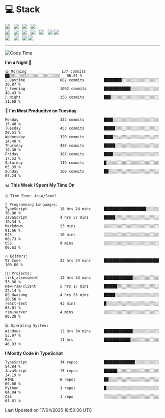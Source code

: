 <h1>💻 Stack</h1>
<div>
 <!-- badge : https://shields.io/ -->
 <!-- icon : https://simpleicons.org/?q=Get -->
 <img src="https://img.shields.io/badge/HTML5-e74c3c?style=flat-square&logo=HTML5&logoColor=white"/> &nbsp 
 <img src="https://img.shields.io/badge/CSS3-0A84FF?style=flat-square&logo=CSS3&logoColor=white"/> &nbsp 
 <img src="https://img.shields.io/badge/JavaScript-FFCD11?style=flat-square&logo=JavaScript&logoColor=white"/> &nbsp 
 <img src="https://img.shields.io/badge/TypeScript-3075C0?style=flat-square&logo=TypeScript&logoColor=white"/>
 <br/>
 <img src="https://img.shields.io/badge/Next-000000?style=flat-square&logo=nextdotjs&logoColor=white"/> &nbsp 
 <img src="https://img.shields.io/badge/React-00BCF6?style=flat-square&logo=React&logoColor=white"/> &nbsp 
 <img src="https://img.shields.io/badge/Redux-764ABC?style=flat-square&logo=Redux&logoColor=white"/> &nbsp
 <img src="https://img.shields.io/badge/Recoil-3578E5?style=flat-square&logo=recoil&logoColor=white"/> &nbsp
 <img src="https://img.shields.io/badge/React-Query-FF4154?style=flat-square&logo=reactquery&logoColor=white"/> &nbsp 
 <img src="https://img.shields.io/badge/styled%2Dcomponents-DB7093?style=flat-square&logo=styled%2Dcomponents&logoColor=white"/>
 <img src="https://img.shields.io/badge/CSS Modules-000000?style=flat-square&logo=CSS Modules&logoColor=white"/> &nbsp 
 <br/>
 <img src="https://img.shields.io/badge/Node-339933?style=flat-square&logo=Node.js&logoColor=white"/> &nbsp 
 <img src="https://img.shields.io/badge/Express-000000?style=flat-square&logo=Express&logoColor=white"/> &nbsp 
 <img src="https://img.shields.io/badge/MongoDB-47A248?style=flat-square&logo=MongoDB&logoColor=white"/>
 <img src="https://img.shields.io/badge/MariaDB-003545?style=flat-square&logo=mariadb&logoColor=white"/>
</div>

<hr>

<!--START_SECTION:waka-->
![Code Time](http://img.shields.io/badge/Code%20Time-2%2C334%20hrs%2029%20mins-blue)

**I'm a Night 🦉** 

```text
🌞 Morning                177 commits         ██░░░░░░░░░░░░░░░░░░░░░░░   08.01 % 
🌆 Daytime                682 commits         ████████░░░░░░░░░░░░░░░░░   30.87 % 
🌃 Evening                1092 commits        ████████████░░░░░░░░░░░░░   49.43 % 
🌙 Night                  258 commits         ███░░░░░░░░░░░░░░░░░░░░░░   11.68 % 
```
📅 **I'm Most Productive on Tuesday** 

```text
Monday                   342 commits         ████░░░░░░░░░░░░░░░░░░░░░   15.48 % 
Tuesday                  453 commits         █████░░░░░░░░░░░░░░░░░░░░   20.51 % 
Wednesday                320 commits         ████░░░░░░░░░░░░░░░░░░░░░   14.49 % 
Thursday                 428 commits         █████░░░░░░░░░░░░░░░░░░░░   19.38 % 
Friday                   387 commits         ████░░░░░░░░░░░░░░░░░░░░░   17.52 % 
Saturday                 119 commits         █░░░░░░░░░░░░░░░░░░░░░░░░   05.39 % 
Sunday                   160 commits         ██░░░░░░░░░░░░░░░░░░░░░░░   07.24 % 
```


📊 **This Week I Spent My Time On** 

```text
🕑︎ Time Zone: Asia/Seoul

💬 Programming Languages: 
TypeScript               18 hrs 24 mins      ███████████████████░░░░░░   76.98 % 
JavaScript               4 hrs 37 mins       █████░░░░░░░░░░░░░░░░░░░░   19.34 % 
Markdown                 23 mins             ░░░░░░░░░░░░░░░░░░░░░░░░░   01.66 % 
EJS                      10 mins             ░░░░░░░░░░░░░░░░░░░░░░░░░   00.73 % 
CSS                      9 mins              ░░░░░░░░░░░░░░░░░░░░░░░░░   00.63 % 

🔥 Editors: 
VS Code                  23 hrs 54 mins      █████████████████████████   100.00 % 

🐱‍💻 Projects: 
risk_assessment          12 hrs 53 mins      █████████████░░░░░░░░░░░░   53.96 % 
new-rsm-client           5 hrs 17 mins       ██████░░░░░░░░░░░░░░░░░░░   22.14 % 
OS_Hwasung               4 hrs 55 mins       █████░░░░░░░░░░░░░░░░░░░░   20.58 % 
react-test               43 mins             █░░░░░░░░░░░░░░░░░░░░░░░░   03.01 % 
rsm-server               4 mins              ░░░░░░░░░░░░░░░░░░░░░░░░░   00.28 % 

💻 Operating System: 
Windows                  12 hrs 54 mins      █████████████░░░░░░░░░░░░   53.97 % 
Mac                      11 hrs              ████████████░░░░░░░░░░░░░   46.03 % 
```

**I Mostly Code in TypeScript** 

```text
TypeScript               34 repos            ██████████████░░░░░░░░░░░   54.84 % 
JavaScript               15 repos            ██████░░░░░░░░░░░░░░░░░░░   24.19 % 
HTML                     6 repos             ██░░░░░░░░░░░░░░░░░░░░░░░   09.68 % 
Python                   3 repos             █░░░░░░░░░░░░░░░░░░░░░░░░   04.84 % 
CSS                      1 repo              ░░░░░░░░░░░░░░░░░░░░░░░░░   01.61 % 
```




 Last Updated on 17/04/2025 18:50:06 UTC
<!--END_SECTION:waka-->
